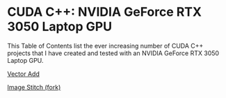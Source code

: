 # CUDA C++: NVIDIA GeForce RTX 3050 Laptop GPU

This Table of Contents list the ever increasing number of CUDA C++ projects that I have created and tested with an NVIDIA GeForce RTX 3050 Laptop GPU.

[Vector Add](https://github.com/TallDave67/cuda-vector-add)

[Image Stitch (fork)](https://github.com/TallDave67/cuda_stitch)

